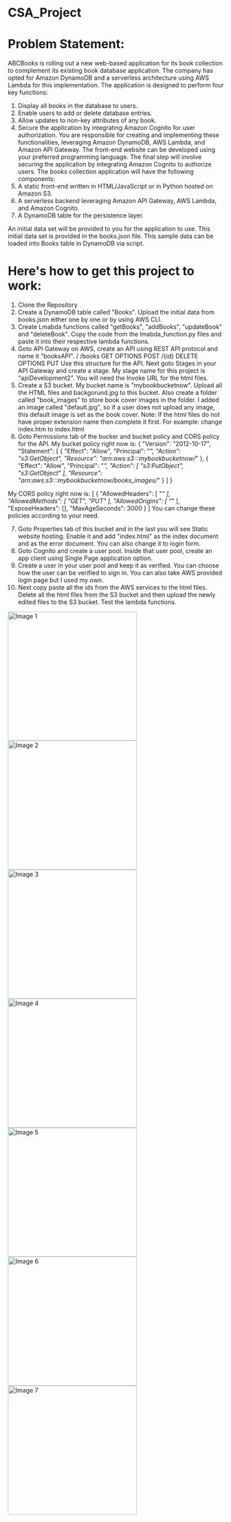 ﻿# CSA_Project

# Problem Statement:
ABCBooks is rolling out a new web-based application for its book collection to complement its existing book database application. The company has opted for Amazon DynamoDB and a serverless architecture using AWS Lambda for this implementation.
The application is designed to perform four key functions:
1. Display all books in the database to users.
2. Enable users to add or delete database entries.
3. Allow updates to non-key attributes of any book.
4. Secure the application by integrating Amazon Cognito for user authorization.
You are responsible for creating and implementing these functionalities, leveraging Amazon DynamoDB, AWS Lambda, and Amazon API Gateway. The front-end website can be developed using your preferred programming language. The final step will involve securing the application by integrating Amazon Cognito to authorize users.
The books collection application will have the following components:
1. A static front-end written in HTML/JavaScript or in Python hosted on Amazon S3.
2. A serverless backend leveraging Amazon API Gateway, AWS Lambda, and Amazon Cognito.
3. A DynamoDB table for the persistence layer.

An initial data set will be provided to you for the application to use. This initial data set is provided in the books.json file. This sample data can be loaded into Books table in DynamoDB via script.

# Here's how to get this project to work:
1. Clone the Repository
2. Create a DynamoDB table called "Books". Upload the initial data from books.json either one by one or by using AWS CLI.
3. Create Lmabda functions called "getBooks", "addBooks", "updateBook" and "deleteBook". Copy the code from the lmabda_function.py files and paste it into their respective lambda functions.
4. Goto API Gateway on AWS, create an API using REST API protocol and name it "booksAPI".
/
/books
GET
    OPTIONS
    POST
/{id}
    DELETE
    OPTIONS
    PUT
Use this structure for the API.
Next goto Stages in your API Gateway and create a stage. My stage name for this project is "apiDevelopment2". You will need the Invoke URL for the html files.
6. Create a S3 bucket. My bucket name is "mybookbucketnow". Upload all the HTML files and backgorund.jpg to this bucket. Also create a folder called "book_images" to store book cover images in the folder. I added an image called "default.jpg", so if a user does not upload any image, this default image is set as the book cover.
Note: If the html files do not have proper extension name then complete it first. For example: change index.htm to index.html
7. Goto Permissions tab of the bucker and bucket policy and CORS policy for the API.
My bucket policy right now is:
{
    "Version": "2012-10-17",
    "Statement": [
        {
            "Effect": "Allow",
            "Principal": "*",
            "Action": "s3:GetObject",
            "Resource": "arn:aws:s3:::mybookbucketnow/*"
        },
        {
            "Effect": "Allow",
            "Principal": "*",
            "Action": [
                "s3:PutObject",
                "s3:GetObject"
            ],
            "Resource": "arn:aws:s3:::mybookbucketnow/books_images/*"
        }
    ]
}

My CORS policy right now is:
[
    {
        "AllowedHeaders": [
            "*"
        ],
        "AllowedMethods": [
            "GET",
            "PUT"
        ],
        "AllowedOrigins": [
            "*"
        ],
        "ExposeHeaders": [],
        "MaxAgeSeconds": 3000
    }
]
You can change these policies according to your need.

7. Goto Properties tab of this bucket and in the last you will see Static website hosting. Enable it and add "index.html" as the index document and as the error document. You can also change it to login form.
8. Goto Cognito and create a user pool. Inside that user pool, create an app client using Single Page application option.
9. Create a user in your user pool and keep it as verified. You can choose how the user can be verified to sign in. You can also take AWS provided login page but I used my own.
10. Next copy paste all the ids from the AWS services to the html files. Delete all the html files from the S3 bucket and then upload the newly edited files to the S3 bucket. Test the lambda functions.


<img src="https://github.com/user-attachments/assets/23b82a3e-3f61-4b44-9c32-de31ca34b004" alt="Image 1" width="300" height="auto">
<img src="https://github.com/user-attachments/assets/80550a10-d373-40cc-9ab7-5c96da67550d" alt="Image 2" width="300" height="auto">
<img src="https://github.com/user-attachments/assets/7d187c53-4a42-43ea-9f6b-9c9060249396" alt="Image 3" width="300" height="auto">
<img src="https://github.com/user-attachments/assets/fa62260a-f95c-473a-af1d-5e7a2c10db7b" alt="Image 4" width="300" height="auto">
<img src="https://github.com/user-attachments/assets/b02db66a-a444-46a4-9401-777a0b4a260c" alt="Image 5" width="300" height="auto">
<img src="https://github.com/user-attachments/assets/88eb8a94-4822-4437-b2d0-859be4ce3c66" alt="Image 6" width="300" height="auto">
<img src="https://github.com/user-attachments/assets/ea13eddd-7f85-4e3b-9a11-7ad1bc4facb5" alt="Image 7" width="300" height="auto">
